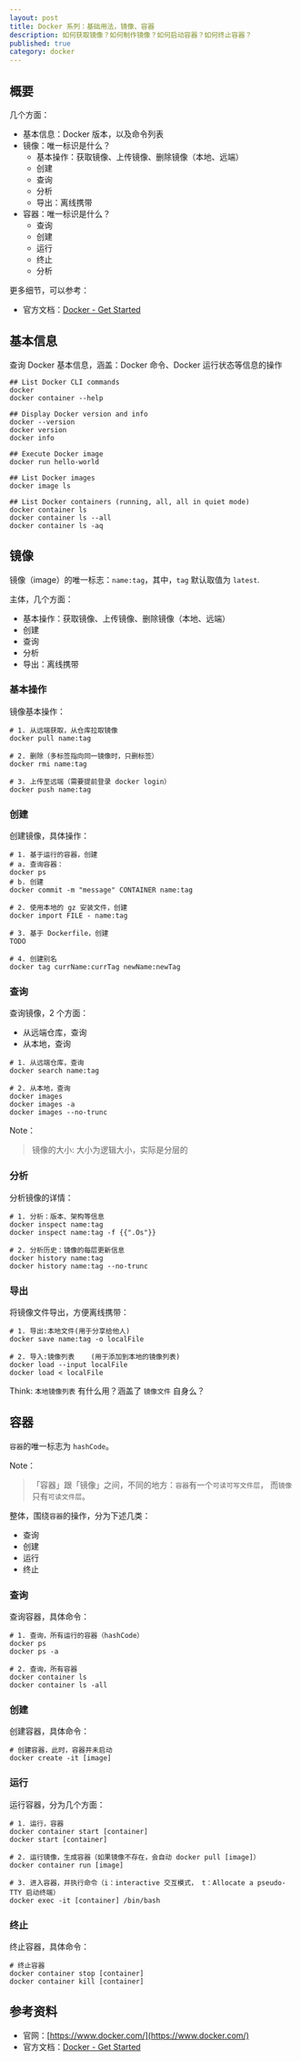 ```yaml
---
layout: post
title: Docker 系列：基础用法，镜像、容器
description: 如何获取镜像？如何制作镜像？如何启动容器？如何终止容器？
published: true
category: docker
---
```


## 概要

几个方面：

* 基本信息：Docker 版本，以及命令列表
* 镜像：唯一标识是什么？
	* 基本操作：获取镜像、上传镜像、删除镜像（本地、远端）
	* 创建
	* 查询
	* 分析
	* 导出：离线携带
* 容器：唯一标识是什么？
	* 查询
	* 创建
	* 运行
	* 终止
	* 分析

更多细节，可以参考：

* 官方文档：[Docker - Get Started](https://docs.docker.com/get-started/)

## 基本信息

查询 Docker 基本信息，涵盖：Docker 命令、Docker 运行状态等信息的操作

```
## List Docker CLI commands
docker
docker container --help

## Display Docker version and info
docker --version
docker version
docker info

## Execute Docker image
docker run hello-world

## List Docker images
docker image ls

## List Docker containers (running, all, all in quiet mode)
docker container ls
docker container ls --all
docker container ls -aq
```

## 镜像

镜像（image）的唯一标志：`name:tag`，其中，`tag` 默认取值为 `latest`.

主体，几个方面：

* 基本操作：获取镜像、上传镜像、删除镜像（本地、远端）
* 创建
* 查询
* 分析
* 导出：离线携带

### 基本操作

镜像基本操作：

```
# 1. 从远端获取，从仓库拉取镜像
docker pull name:tag

# 2. 删除（多标签指向同一镜像时，只删标签）
docker rmi name:tag

# 3. 上传至远端（需要提前登录 docker login）
docker push name:tag
```


### 创建

创建镜像，具体操作：

```
# 1. 基于运行的容器，创建
# a. 查询容器：
docker ps
# b. 创建 
docker commit -m "message" CONTAINER name:tag

# 2. 使用本地的 gz 安装文件，创建
docker import FILE - name:tag

# 3. 基于 Dockerfile，创建
TODO

# 4. 创建别名
docker tag currName:currTag newName:newTag
```


### 查询

查询镜像，2 个方面：

* 从远端仓库，查询
* 从本地，查询

```
# 1. 从远端仓库，查询
docker search name:tag

# 2. 从本地，查询
docker images
docker images -a
docker images --no-trunc
```

Note：

> 镜像的大小: 大小为逻辑大小，实际是分层的


### 分析

分析镜像的详情：

```
# 1. 分析：版本、架构等信息
docker inspect name:tag
docker inspect name:tag -f {{".Os"}}

# 2. 分析历史：镜像的每层更新信息
docker history name:tag
docker history name:tag --no-trunc
```

### 导出

将镜像文件导出，方便离线携带：

```
# 1. 导出:本地文件(用于分享给他人)
docker save name:tag -o localFile

# 2. 导入:镜像列表	(用于添加到本地的镜像列表)
docker load --input localFile
docker load < localFile
```

Think: `本地镜像列表` 有什么用？涵盖了 `镜像文件` 自身么？


## 容器

`容器`的唯一标志为 `hashCode`。

Note：

> 「容器」跟「镜像」之间，不同的地方：`容器`有一个`可读可写文件层`， 而`镜像`只有`可读文件层`。

整体，围绕`容器`的操作，分为下述几类：

* 查询
* 创建
* 运行
* 终止

### 查询

查询容器，具体命令：

```
# 1. 查询，所有运行的容器（hashCode）
docker ps
docker ps -a

# 2. 查询，所有容器
docker container ls
docker container ls -all
```

### 创建

创建容器，具体命令：

```
# 创建容器，此时，容器并未启动
docker create -it [image]
```


### 运行

运行容器，分为几个方面：

```
# 1. 运行，容器
docker container start [container]
docker start [container]

# 2. 运行镜像，生成容器（如果镜像不存在，会自动 docker pull [image]）
docker container run [image]

# 3. 进入容器，并执行命令（i：interactive 交互模式， t：Allocate a pseudo-TTY 启动终端）
docker exec -it [container] /bin/bash
```

### 终止

终止容器，具体命令：

```
# 终止容器
docker container stop [container]
docker container kill [container]
```


## 参考资料

* 官网：[https://www.docker.com/](https://www.docker.com/)
* 官方文档：[Docker - Get Started](https://docs.docker.com/get-started/)








[NingG]:    http://ningg.github.com  "NingG"
